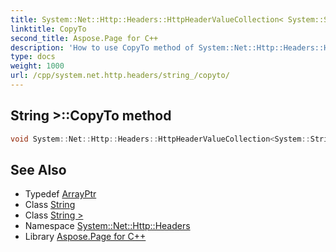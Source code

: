 ```yaml
---
title: System::Net::Http::Headers::HttpHeaderValueCollection< System::String >::CopyTo method
linktitle: CopyTo
second_title: Aspose.Page for C++
description: 'How to use CopyTo method of System::Net::Http::Headers::HttpHeaderValueCollection< System::String > class in C++.'
type: docs
weight: 1000
url: /cpp/system.net.http.headers/string_/copyto/
---
```

## String >::CopyTo method




```cpp
void System::Net::Http::Headers::HttpHeaderValueCollection<System::String>::CopyTo(System::ArrayPtr<String> array, int32_t arrayIndex) override
```

## See Also

* Typedef [ArrayPtr](../../../system/arrayptr/)
* Class [String](../../../system/string/)
* Class [String >](../)
* Namespace [System::Net::Http::Headers](../../)
* Library [Aspose.Page for C++](../../../)
